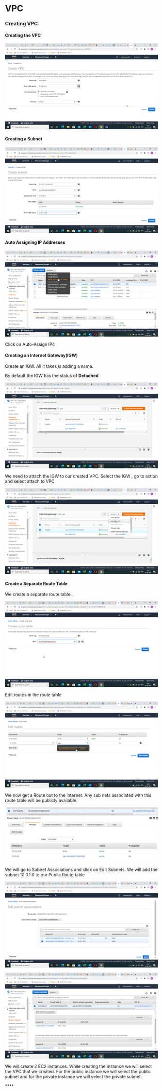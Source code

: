 # VPC

### Creating VPC

#### Creating the VPC

![](../.gitbook/assets/image.png)

#### Creating a Subnet

![](../.gitbook/assets/image%20%2823%29.png)

#### Auto Assigning IP Addresses

![](../.gitbook/assets/image%20%2832%29.png)

Click on Auto-Assign IP4

#### **Creating an Internet Gateway\(IGW\)**

 Create an IGW. All it takes is adding a name. 

By default the IGW has the status of **Detached**

![](../.gitbook/assets/image%20%2842%29.png)

We need to attach the IGW to our created VPC. Select the IGW , go to action and select attach to VPC 

![](../.gitbook/assets/image%20%2845%29.png)

#### Create a Separate Route Table

We create a separate route table. 

![](../.gitbook/assets/image%20%2843%29.png)

Edit routes in the route table

![](../.gitbook/assets/image%20%2860%29.png)

We now get a Route out to the internet. Any sub nets associated with this route table will be publicly available. 

![](../.gitbook/assets/image%20%2890%29.png)

We will go to Subnet Associations and click on Edit Subnets. We will add the subnet 10.0.1.0 to our Public Route table

![](../.gitbook/assets/image%20%2865%29.png)

![](../.gitbook/assets/image%20%281%29.png)

We will create 2 EC2 instances. While creating the instance we will select the VPC that we created. For the public instance we will select the public subnet and for the private instance we will select the private subnet. 

\*\*\*\*

